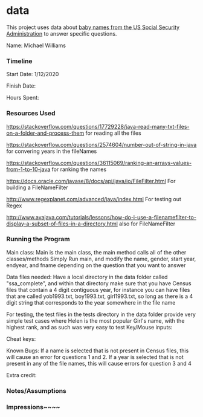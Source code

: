 data
====

This project uses data about [baby names from the US Social Security Administration](https://www.ssa.gov/oact/babynames/limits.html) to answer specific questions. 


Name:  Michael Williams

### Timeline

Start Date:  1/12/2020

Finish Date: 

Hours Spent:

### Resources Used

https://stackoverflow.com/questions/17729228/java-read-many-txt-files-on-a-folder-and-process-them for reading all the files

https://stackoverflow.com/questions/2574604/number-out-of-string-in-java for convering years in the fileNames

https://stackoverflow.com/questions/36115069/ranking-an-arrays-values-from-1-to-10-java for ranking the names

https://docs.oracle.com/javase/8/docs/api/java/io/FileFilter.html For building a FileNameFilter

http://www.regexplanet.com/advanced/java/index.html For testing out Regex

http://www.avajava.com/tutorials/lessons/how-do-i-use-a-filenamefilter-to-display-a-subset-of-files-in-a-directory.html also for FileNameFilter
### Running the Program

Main class: Main is the main class, the main method calls all of the other classes/methods
Simply Run main, and modify the name, gender, start year, endyear, and fname depending on the question that you want to answer

Data files needed: 
Have a local directory in the data folder called "ssa_complete", and within that directory make sure that you have Census files that contain a 4 digit contiguous year,
for instance you can have files that are called yob1993.txt, boy1993.txt, girl1993.txt, so long as there is a 4 digit string that corresponds to the year somewhere in the file name

For testing, the test files in the tests directory in the data folder provide very simple test cases where Helen is the most popular Girl's name, with the highest rank, and as such was very easy to test
Key/Mouse inputs:

Cheat keys:

Known Bugs:
If a name is selected that is not present in Census files, this will cause an error for questions 1 and 2. If a year is selected that is not present in any of the file names, this will cause errors for question 3 and 4

Extra credit:


### Notes/Assumptions


### Impressions~~~~

